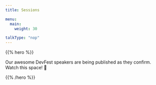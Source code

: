 ```yaml
---
title: Sessions

menu:
  main:
    weight: 30

talkType: "nop"
---
```


{{% hero %}}

Our awesome DevFest speakers are being published as they confirm. Watch this space! 👀
<!-- TODO: filter and search -->

{{% /hero %}}

